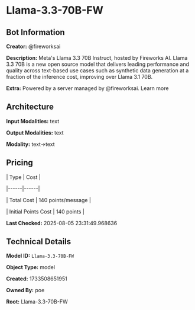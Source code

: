 # Llama-3.3-70B-FW

## Bot Information

**Creator:** @fireworksai

**Description:** Meta's Llama 3.3 70B Instruct, hosted by Fireworks AI. Llama 3.3 70B is a new open source model that delivers leading performance and quality across text-based use cases such as synthetic data generation at a fraction of the inference cost, improving over Llama 3.1 70B.

**Extra:** Powered by a server managed by @fireworksai. Learn more


## Architecture

**Input Modalities:** text

**Output Modalities:** text

**Modality:** text->text


## Pricing

| Type | Cost |

|------|------|

| Total Cost | 140 points/message |

| Initial Points Cost | 140 points |


**Last Checked:** 2025-08-05 23:31:49.968636


## Technical Details

**Model ID:** `Llama-3.3-70B-FW`

**Object Type:** model

**Created:** 1733508651951

**Owned By:** poe

**Root:** Llama-3.3-70B-FW
